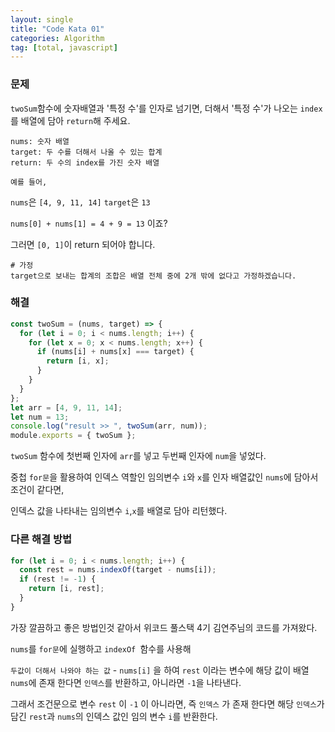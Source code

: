 ```yaml
---
layout: single
title: "Code Kata 01"
categories: Algorithm
tag: [total, javascript]
---
```


### 문제

`twoSum`함수에 숫자배열과 '특정 수'를 인자로 넘기면, 더해서 '특정 수'가 나오는 `index`를 배열에 담아 `return`해 주세요.

```
nums: 숫자 배열
target: 두 수를 더해서 나올 수 있는 합계
return: 두 수의 index를 가진 숫자 배열

예를 들어,
```

`nums`은 `[4, 9, 11, 14]` `target`은 `13`

`nums[0] + nums[1] = 4 + 9 = 13` 이죠?

그러면 `[0, 1]`이 return 되어야 합니다.

```
# 가정
target으로 보내는 합계의 조합은 배열 전체 중에 2개 밖에 없다고 가정하겠습니다.
```

### 해결

```js
const twoSum = (nums, target) => {
  for (let i = 0; i < nums.length; i++) {
    for (let x = 0; x < nums.length; x++) {
      if (nums[i] + nums[x] === target) {
        return [i, x];
      }
    }
  }
};
let arr = [4, 9, 11, 14];
let num = 13;
console.log("result >> ", twoSum(arr, num));
module.exports = { twoSum };
```

`twoSum` 함수에 첫번째 인자에 `arr`를 넣고 두번째 인자에 `num`을 넣었다.

중첩 `for문`을 활용하여 인덱스 역할인 임의변수 `i`와 `x`를 인자 배열값인 `nums`에 담아서 조건이 같다면,

인덱스 값을 나타내는 임의변수 `i`,`x`를 배열로 담아 리턴했다.

### 다른 해결 방법

```js
for (let i = 0; i < nums.length; i++) {
  const rest = nums.indexOf(target - nums[i]);
  if (rest != -1) {
    return [i, rest];
  }
}
```

가장 깔끔하고 좋은 방법인것 같아서 위코드 풀스택 4기 김연주님의 코드를 가져왔다.

`nums`를 `for문`에 실행하고 `indexOf `함수를 사용해

`두값이 더해서 나와야 하는 값` - `nums[i]` 을 하여 `rest` 이라는 변수에 해당 값이 배열 `nums`에 존재 한다면 `인덱스`를 반환하고, 아니라면 `-1`을 나타낸다.

그래서 조건문으로 변수 `rest` 이 `-1` 이 아니라면, 즉 `인덱스` 가 존재 한다면 해당 `인덱스`가 담긴 `rest`과 `nums`의 인덱스 값인 임의 변수 `i`를 반환한다.
